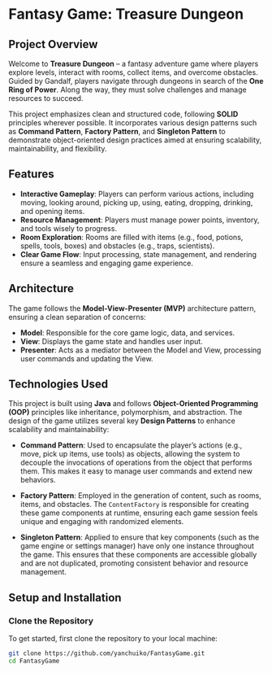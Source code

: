 # Fantasy Game: Treasure Dungeon

## Project Overview

Welcome to **Treasure Dungeon** – a fantasy adventure game where players explore levels, interact with rooms, collect items, and overcome obstacles. Guided by Gandalf, players navigate through dungeons in search of the **One Ring of Power**. Along the way, they must solve challenges and manage resources to succeed.

This project emphasizes clean and structured code, following **SOLID** principles wherever possible. It incorporates various design patterns such as **Command Pattern**, **Factory Pattern**, and **Singleton Pattern** to demonstrate object-oriented design practices aimed at ensuring scalability, maintainability, and flexibility.

## Features

- **Interactive Gameplay**: Players can perform various actions, including moving, looking around, picking up, using, eating, dropping, drinking, and opening items.
- **Resource Management**: Players must manage power points, inventory, and tools wisely to progress.
- **Room Exploration**: Rooms are filled with items (e.g., food, potions, spells, tools, boxes) and obstacles (e.g., traps, scientists).
- **Clear Game Flow**: Input processing, state management, and rendering ensure a seamless and engaging game experience.

## Architecture

The game follows the **Model-View-Presenter (MVP)** architecture pattern, ensuring a clean separation of concerns:

- **Model**: Responsible for the core game logic, data, and services.
- **View**: Displays the game state and handles user input.
- **Presenter**: Acts as a mediator between the Model and View, processing user commands and updating the View.

## Technologies Used

This project is built using **Java** and follows **Object-Oriented Programming (OOP)** principles like inheritance, polymorphism, and abstraction. The design of the game utilizes several key **Design Patterns** to enhance scalability and maintainability:

- **Command Pattern**: Used to encapsulate the player’s actions (e.g., move, pick up items, use tools) as objects, allowing the system to decouple the invocations of operations from the object that performs them. This makes it easy to manage user commands and extend new behaviors.
  
- **Factory Pattern**: Employed in the generation of content, such as rooms, items, and obstacles. The `ContentFactory` is responsible for creating these game components at runtime, ensuring each game session feels unique and engaging with randomized elements.
  
- **Singleton Pattern**: Applied to ensure that key components (such as the game engine or settings manager) have only one instance throughout the game. This ensures that these components are accessible globally and are not duplicated, promoting consistent behavior and resource management.

## Setup and Installation

### Clone the Repository

To get started, first clone the repository to your local machine:

```bash
git clone https://github.com/yanchuiko/FantasyGame.git
cd FantasyGame
